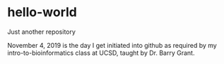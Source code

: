# hello-world
Just another repository

November 4, 2019 is the day I get initiated into github as required by my intro-to-bioinformatics class at UCSD, taught by Dr. Barry Grant.
